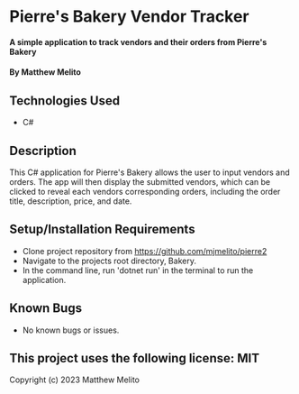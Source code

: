 # Pierre's Bakery Vendor Tracker

#### A simple application to track vendors and their orders from Pierre's Bakery

#### By Matthew Melito

## Technologies Used

* C#

## Description

This C# application for Pierre's Bakery allows the user to input vendors and orders. The app will then display the submitted vendors, which can be clicked to reveal each vendors corresponding orders, including the order title, description, price, and date.

## Setup/Installation Requirements

* Clone project repository from https://github.com/mjmelito/pierre2
* Navigate to the projects root directory, Bakery.
* In the command line, run 'dotnet run' in the terminal to run the application.

## Known Bugs

* No known bugs or issues.

## This project uses the following license: MIT

Copyright (c) 2023 Matthew Melito